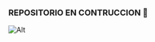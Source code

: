 ### REPOSITORIO EN CONTRUCCION 👋

<!--
**juanfer217/juanfer217** is a ✨ _special_ ✨ repository because its `README.md` (this file) appears on your GitHub profile.

Here are some ideas to get you started:

- 🔭 I’m currently working on ...
- 🌱 I’m currently learning ...
- 👯 I’m looking to collaborate on ...
- 🤔 I’m looking for help with ...
- 💬 Ask me about ...
- 📫 How to reach me: ...
- 😄 Pronouns: ...
- ⚡ Fun fact: ...
-->
![Alt](/ruta/https://www.google.com/imgres?imgurl=https%3A%2F%2Fwww.nicepng.com%2Fpng%2Fdetail%2F32-324680_like-emoji-smiley-face-thumbs-up.png&tbnid=hs-NjMui1ygWyM&vet=12ahUKEwjz09Kci6aBAxXWgYQIHZS3ApAQMygCegQIARBF..i&imgrefurl=https%3A%2F%2Fwww.nicepng.com%2Fourpic%2Fu2q8q8i1u2w7q8w7_like-emoji-smiley-face-thumbs-up%2F&docid=tSNeUoIO24-z8M&w=820&h=845&q=emoji%20like&ved=2ahUKEwjz09Kci6aBAxXWgYQIHZS3ApAQMygCegQIARBF)
